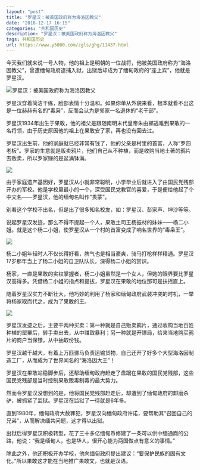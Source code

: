 ```yaml
---
layout: "post"
title: "罗星汉：被美国政府称为海洛因教父"
date: "2018-12-17 16:15"
categories: "共和国历史"
description: "罗星汉：被美国政府称为海洛因教父"
tags: 共和国历史
url: https://www.y5000.com/zgls/ghg/11437.html
---
```






今天我们就来说一号人物，他的祖上是明朝的一位战将，他被美国政府称为“海洛因教父”，曾遭缅甸政府逮捕入狱，出狱后却成为了缅甸政府的“座上宾”，他就是罗星汉。

![罗星汉：被美国政府称为海洛因教父](/uploads/allimg/170119/6-1F119110UM55.JPG)

罗星汉穿着简洁干练，脸部表情十分温和。如果你单从外貌来看，根本就看不出这是一位赫赫有名的“毒枭”，反而会认为是邻家一名退休的“老干部”。

罗星汉1934年出生于果敢，他的祖父是跟随南明末代皇帝朱由榔逃难到果敢的一名将领，由于历史原因他的祖上在果敢安了家，再也没有回去过。

罗星汉出生前，他的家庭就已经非常有钱了，他的父亲是村里的首富，人称“罗四老板”。罗家的生意就是贩卖鸦片，他们自己从不种植，而是收购当地土著的鸦片去贩卖，所以罗家赚的是盆满钵满。

![](https://img.y5000.com/uploads/allimg/170119/1111334B2-0.jpg)

由于家庭遗产基因好，罗星汉从小就非常聪明，小学毕业后就进入了由国民党残部开办的军校。他是学校里最小的一个，深受国民党教官的喜爱，于是便给他起了个中文名——罗星汉，他的缅甸名叫作“畏蒙”。

别看这个学校不出名，但是出了很多知名校友，如：罗星汉、彭家声、坤沙等等。

说起罗星汉发迹，那么不得不提起一个人，果敢土司王杨振材的妹妹——杨二小姐。就是这个杨二小姐，使罗星汉从一个村的首富变成了响名世界的“毒枭王”。

![](https://img.y5000.com/uploads/allimg/170119/1111333912-1.jpg)

杨二小姐年轻时人不仅长得好看，脾气也是相当豪爽，骑马打枪样样精通。罗星汉17岁那年当上了杨二小姐的自卫队队长，深得杨二小姐的赏识。

杨家，一直是果敢的实权掌握者，杨二小姐虽然是一个女人，但她的眼界要比罗星汉高得多。凭借杨二小姐的指点和提拔，罗星汉在果敢的地位那可是扶摇直上。

随着罗星汉实力不断壮大，他巧妙的利用了杨家和缅甸政府武装冲突的时机，一举将杨家取而代之，成为了果敢的王。

![](https://img.y5000.com/uploads/allimg/170119/111133AV-2.jpg)

罗星汉发迹之后，主要干两种买卖：第一种就是自己贩卖鸦片，通过收购当地百姓种植的罂粟后，转手卖出去，从中赚取暴利；另一种就是开镖局，给来当地购买鸦片的商户当保镖，从中抽取份钱。

罗星汉越干越大，有着上万匹骡马负责运输货物，自己还开了好多个大型海洛因制造工厂，从而成为了世界闻名的“海洛因大王”！

罗星汉在果敢站稳脚步后，还帮助缅甸政府赶走了盘踞在果敢的国民党残部，这些国民党残部是当时控制果敢贩毒制毒的最大势力。

然而令罗星汉没想到的是，他将国民党残部赶走后，却遭到了缅甸政府的卸磨杀驴，被抓紧了监狱。罗星汉在监狱了一待就是6年多。

直到1980年，缅甸政府大赦罪犯，罗星汉向缅甸政府许诺，要帮助其“召回自己的兄弟”，从而解决缅共问题，这才得以出狱。

出狱后得罗星汉积极转型，花了三十多亿缅甸币修建了一条可以供中缅通商的公路，他说：“我是缅甸人，也是华人，很开心能为两国做点有意义的事情。”

除此之外，他还积极开办学校，他向缅甸政府提出建议：“要保护民族的固有文化。”所以果敢这才能在当地推广果敢文，也就是汉语。
